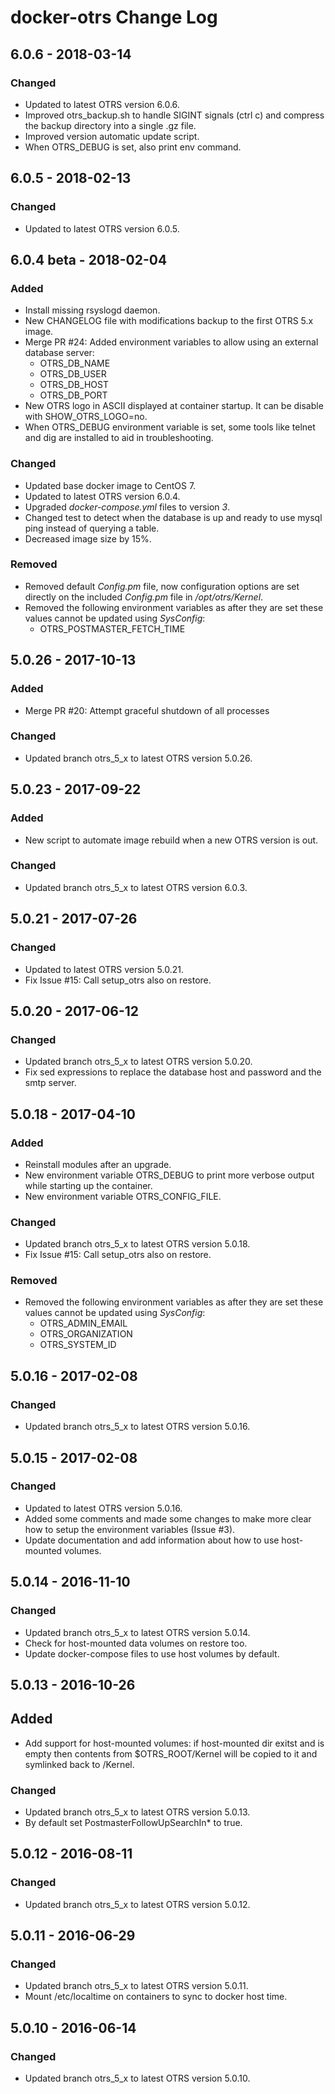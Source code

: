 # docker-otrs Change Log

## 6.0.6 - 2018-03-14
### Changed
- Updated to latest OTRS version 6.0.6.
- Improved otrs_backup.sh to handle SIGINT signals (ctrl c) and compress the backup directory into a single .gz file.
- Improved version automatic update script.
- When OTRS_DEBUG is set, also print env command.

## 6.0.5 - 2018-02-13
### Changed
- Updated to latest OTRS version 6.0.5.

## 6.0.4 beta - 2018-02-04
### Added
- Install missing rsyslogd daemon.
- New CHANGELOG file with modifications backup to the first OTRS 5.x image.
- Merge PR #24: Added environment variables to allow using an external database server:
  - OTRS_DB_NAME
  - OTRS_DB_USER
  - OTRS_DB_HOST
  - OTRS_DB_PORT
- New OTRS logo in ASCII displayed at container startup. It can be disable with SHOW_OTRS_LOGO=no.
- When OTRS_DEBUG environment variable is set, some tools like telnet and dig are installed to aid in troubleshooting.

### Changed
- Updated base docker image to CentOS 7.
- Updated to latest OTRS version 6.0.4.
- Upgraded _docker-compose.yml_ files to version _3_.
- Changed test to detect when the database is up and ready to use mysql ping instead of querying a table.
- Decreased image size by 15%.

### Removed
- Removed default _Config.pm_ file, now configuration options are set directly on the included _Config.pm_ file in _/opt/otrs/Kernel_.
- Removed the following environment variables as after they are set these values cannot be updated using _SysConfig_:
  - OTRS_POSTMASTER_FETCH_TIME

## 5.0.26 - 2017-10-13
### Added
- Merge PR #20: Attempt graceful shutdown of all processes

### Changed
- Updated branch otrs_5_x to latest OTRS version 5.0.26.

## 5.0.23 - 2017-09-22
### Added
- New script to automate image rebuild when a new OTRS version is out.

### Changed
- Updated branch otrs_5_x to latest OTRS version 6.0.3.

## 5.0.21 - 2017-07-26
### Changed
- Updated to latest OTRS version 5.0.21.
- Fix Issue #15: Call setup_otrs also on restore.

## 5.0.20 - 2017-06-12
### Changed
- Updated branch otrs_5_x to latest OTRS version 5.0.20.
- Fix sed expressions to replace the database host and password and the smtp server.

## 5.0.18 - 2017-04-10
### Added
- Reinstall modules after an upgrade.
- New environment variable OTRS_DEBUG to print more verbose output while starting up the container.
- New environment variable OTRS_CONFIG_FILE.

### Changed
- Updated branch otrs_5_x to latest OTRS version 5.0.18.
- Fix Issue #15: Call setup_otrs also on restore.

### Removed
- Removed the following environment variables as after they are set these values cannot be updated using _SysConfig_:
  - OTRS_ADMIN_EMAIL
  - OTRS_ORGANIZATION
  - OTRS_SYSTEM_ID

## 5.0.16 - 2017-02-08
### Changed
- Updated branch otrs_5_x to latest OTRS version 5.0.16.

## 5.0.15 - 2017-02-08
### Changed
- Updated to latest OTRS version 5.0.16.
- Added some comments and made some changes to make more clear how to setup the environment variables (Issue #3).
- Update documentation and add information about how to use host-mounted volumes.

## 5.0.14 - 2016-11-10
### Changed
- Updated branch otrs_5_x to latest OTRS version 5.0.14.
- Check for host-mounted data volumes on restore too.
- Update docker-compose files to use host volumes by default.

## 5.0.13 - 2016-10-26
## Added
- Add support for host-mounted volumes: if host-mounted dir exitst and is empty then contents from $OTRS_ROOT/Kernel will be copied to it and symlinked back to /Kernel.

### Changed
- Updated branch otrs_5_x to latest OTRS version 5.0.13.
- By default set PostmasterFollowUpSearchIn* to true.

## 5.0.12 - 2016-08-11
### Changed
- Updated branch otrs_5_x to latest OTRS version 5.0.12.

## 5.0.11 - 2016-06-29
### Changed
- Updated branch otrs_5_x to latest OTRS version 5.0.11.
- Mount /etc/localtime on containers to sync to docker host time.

## 5.0.10 - 2016-06-14
### Changed
- Updated branch otrs_5_x to latest OTRS version 5.0.10.
